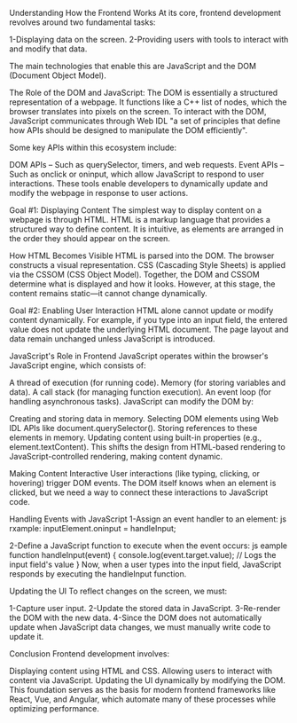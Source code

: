 Understanding How the Frontend Works
At its core, frontend development revolves around two fundamental tasks:

1-Displaying data on the screen.
2-Providing users with tools to interact with and modify that data.

The main technologies that enable this are JavaScript and the DOM (Document Object Model).

The Role of the DOM and JavaScript:
The DOM is essentially a structured representation of a webpage. It functions like a C++ list of nodes, which the browser translates into pixels on the screen. To interact with the DOM, JavaScript communicates through Web IDL "a set of principles that define how APIs should be designed to manipulate the DOM efficiently".

Some key APIs within this ecosystem include:

DOM APIs – Such as querySelector, timers, and web requests.
Event APIs – Such as onclick or oninput, which allow JavaScript to respond to user interactions.
These tools enable developers to dynamically update and modify the webpage in response to user actions.

Goal #1: Displaying Content
The simplest way to display content on a webpage is through HTML. HTML is a markup language that provides a structured way to define content. It is intuitive, as elements are arranged in the order they should appear on the screen.

How HTML Becomes Visible
HTML is parsed into the DOM.
The browser constructs a visual representation.
CSS (Cascading Style Sheets) is applied via the CSSOM (CSS Object Model).
Together, the DOM and CSSOM determine what is displayed and how it looks. However, at this stage, the content remains static—it cannot change dynamically.

Goal #2: Enabling User Interaction
HTML alone cannot update or modify content dynamically. For example, if you type into an input field, the entered value does not update the underlying HTML document. The page layout and data remain unchanged unless JavaScript is introduced.

JavaScript's Role in Frontend
JavaScript operates within the browser's JavaScript engine, which consists of:

A thread of execution (for running code).
Memory (for storing variables and data).
A call stack (for managing function execution).
An event loop (for handling asynchronous tasks).
JavaScript can modify the DOM by:

Creating and storing data in memory.
Selecting DOM elements using Web IDL APIs like document.querySelector().
Storing references to these elements in memory.
Updating content using built-in properties (e.g., element.textContent).
This shifts the design from HTML-based rendering to JavaScript-controlled rendering, making content dynamic.

Making Content Interactive
User interactions (like typing, clicking, or hovering) trigger DOM events. The DOM itself knows when an element is clicked, but we need a way to connect these interactions to JavaScript code.

Handling Events with JavaScript
1-Assign an event handler to an element:
js rxample:
inputElement.oninput = handleInput;

2-Define a JavaScript function to execute when the event occurs:
js eample
function handleInput(event) {
console.log(event.target.value); // Logs the input field's value
}
Now, when a user types into the input field, JavaScript responds by executing the handleInput function.

Updating the UI
To reflect changes on the screen, we must:

1-Capture user input.
2-Update the stored data in JavaScript.
3-Re-render the DOM with the new data.
4-Since the DOM does not automatically update when JavaScript data changes, we must manually write code to update it.

Conclusion
Frontend development involves:

Displaying content using HTML and CSS.
Allowing users to interact with content via JavaScript.
Updating the UI dynamically by modifying the DOM.
This foundation serves as the basis for modern frontend frameworks like React, Vue, and Angular, which automate many of these processes while optimizing performance.
